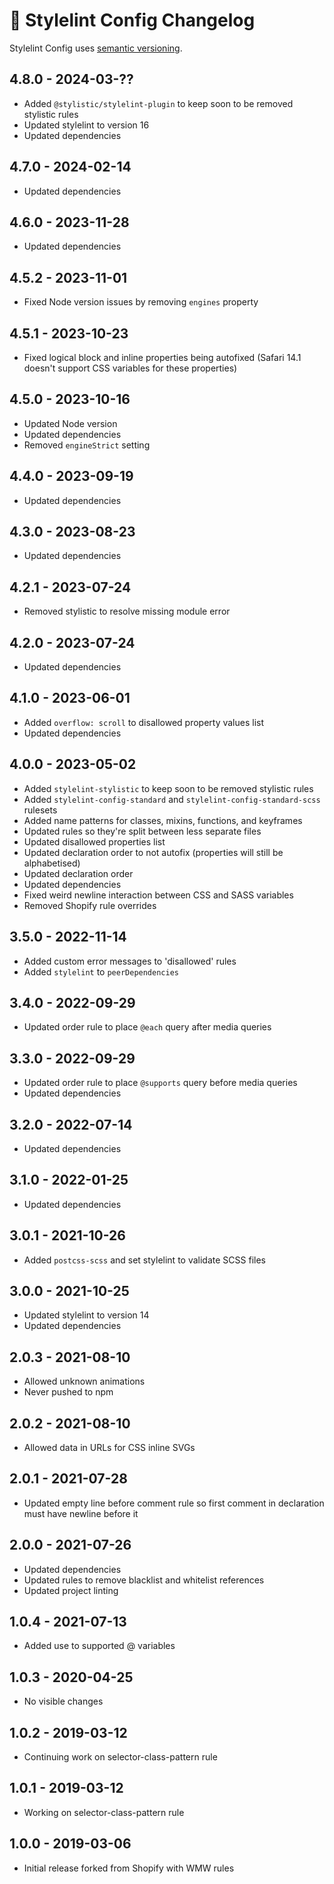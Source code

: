# 📅 Stylelint Config Changelog

Stylelint Config uses [semantic versioning](https://semver.org/).

## 4.8.0 - 2024-03-??

* Added `@stylistic/stylelint-plugin` to keep soon to be removed stylistic rules
* Updated stylelint to version 16
* Updated dependencies

## 4.7.0 - 2024-02-14

* Updated dependencies

## 4.6.0 - 2023-11-28

* Updated dependencies

## 4.5.2 - 2023-11-01

* Fixed Node version issues by removing `engines` property

## 4.5.1 - 2023-10-23

* Fixed logical block and inline properties being autofixed (Safari 14.1 doesn't support CSS variables for these properties)

## 4.5.0 - 2023-10-16

* Updated Node version
* Updated dependencies
* Removed `engineStrict` setting

## 4.4.0 - 2023-09-19

* Updated dependencies

## 4.3.0 - 2023-08-23

* Updated dependencies

## 4.2.1 - 2023-07-24

* Removed stylistic to resolve missing module error

## 4.2.0 - 2023-07-24

* Updated dependencies

## 4.1.0 - 2023-06-01

* Added `overflow: scroll` to disallowed property values list
* Updated dependencies

## 4.0.0 - 2023-05-02

* Added `stylelint-stylistic` to keep soon to be removed stylistic rules
* Added `stylelint-config-standard` and `stylelint-config-standard-scss` rulesets
* Added name patterns for classes, mixins, functions, and keyframes
* Updated rules so they're split between less separate files
* Updated disallowed properties list
* Updated declaration order to not autofix (properties will still be alphabetised)
* Updated declaration order
* Updated dependencies
* Fixed weird newline interaction between CSS and SASS variables
* Removed Shopify rule overrides

## 3.5.0 - 2022-11-14

* Added custom error messages to 'disallowed' rules
* Added `stylelint` to `peerDependencies`

## 3.4.0 - 2022-09-29

* Updated order rule to place `@each` query after media queries

## 3.3.0 - 2022-09-29

* Updated order rule to place `@supports` query before media queries
* Updated dependencies

## 3.2.0 - 2022-07-14

* Updated dependencies

## 3.1.0 - 2022-01-25

* Updated dependencies

## 3.0.1 - 2021-10-26

* Added `postcss-scss` and set stylelint to validate SCSS files

## 3.0.0 - 2021-10-25

* Updated stylelint to version 14
* Updated dependencies

## 2.0.3 - 2021-08-10

* Allowed unknown animations
* Never pushed to npm

## 2.0.2 - 2021-08-10

* Allowed data in URLs for CSS inline SVGs

## 2.0.1 - 2021-07-28

* Updated empty line before comment rule so first comment in declaration must have newline before it

## 2.0.0 - 2021-07-26

* Updated dependencies
* Updated rules to remove blacklist and whitelist references
* Updated project linting

## 1.0.4 - 2021-07-13

* Added use to supported @ variables

## 1.0.3 - 2020-04-25

* No visible changes

## 1.0.2 - 2019-03-12

* Continuing work on selector-class-pattern rule

## 1.0.1 - 2019-03-12

* Working on selector-class-pattern rule

## 1.0.0 - 2019-03-06

* Initial release forked from Shopify with WMW rules
